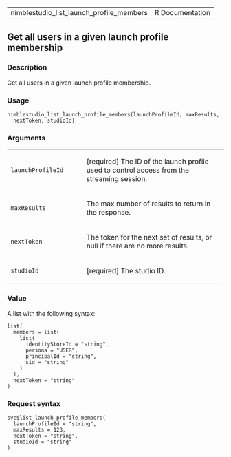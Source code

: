 <table style="width: 100%;">
<tbody>
<tr class="odd">
<td>nimblestudio_list_launch_profile_members</td>
<td style="text-align: right;">R Documentation</td>
</tr>
</tbody>
</table>

## Get all users in a given launch profile membership

### Description

Get all users in a given launch profile membership.

### Usage

    nimblestudio_list_launch_profile_members(launchProfileId, maxResults,
      nextToken, studioId)

### Arguments

<table>
<colgroup>
<col style="width: 35%" />
<col style="width: 65%" />
</colgroup>
<tbody>
<tr class="odd">
<td><code
id="nimblestudio_list_launch_profile_members_:_launchProfileId">launchProfileId</code></td>
<td><p>[required] The ID of the launch profile used to control access
from the streaming session.</p></td>
</tr>
<tr class="even">
<td><code
id="nimblestudio_list_launch_profile_members_:_maxResults">maxResults</code></td>
<td><p>The max number of results to return in the response.</p></td>
</tr>
<tr class="odd">
<td><code
id="nimblestudio_list_launch_profile_members_:_nextToken">nextToken</code></td>
<td><p>The token for the next set of results, or null if there are no
more results.</p></td>
</tr>
<tr class="even">
<td><code
id="nimblestudio_list_launch_profile_members_:_studioId">studioId</code></td>
<td><p>[required] The studio ID.</p></td>
</tr>
</tbody>
</table>

### Value

A list with the following syntax:

    list(
      members = list(
        list(
          identityStoreId = "string",
          persona = "USER",
          principalId = "string",
          sid = "string"
        )
      ),
      nextToken = "string"
    )

### Request syntax

    svc$list_launch_profile_members(
      launchProfileId = "string",
      maxResults = 123,
      nextToken = "string",
      studioId = "string"
    )
